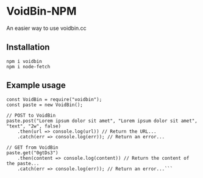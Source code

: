 # VoidBin-NPM
An easier way to use voidbin.cc

## Installation
```
npm i voidbin
npm i node-fetch
```

## Example usage
```
const VoidBin = require("voidbin");
const paste = new VoidBin();
 
// POST to VoidBin
paste.post("Lorem ipsum dolor sit amet", "Lorem ipsum dolor sit amet", "text", "2w", false)
    .then(url => console.log(url)) // Return the URL...
    .catch(err => console.log(err)); // Return an error...
 
// GET from VoidBin
paste.get("0gtDs3")
    .then(content => console.log(content)) // Return the content of the paste...
    .catch(err => console.log(err)); // Return an error...```